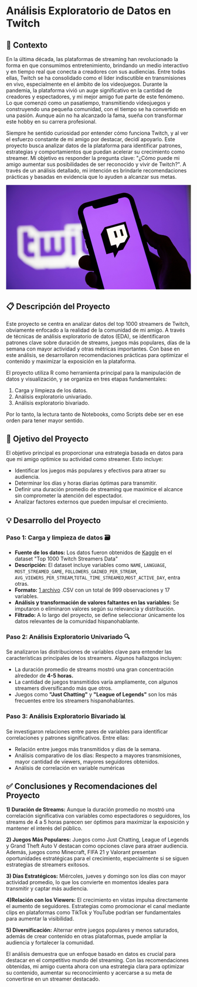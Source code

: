 # Análisis Exploratorio de Datos en Twitch

## 📝 Contexto

En la última década, las plataformas de streaming han revolucionado la forma en que consumimos entretenimiento, brindando un medio interactivo y en tiempo real que conecta a creadores con sus audiencias. Entre todas ellas, Twitch se ha consolidado como el líder indiscutible en transmisiones en vivo, especialmente en el ámbito de los videojuegos. Durante la pandemia, la plataforma vivió un auge significativo en la cantidad de creadores y espectadores, y mi mejor amigo fue parte de este fenómeno. Lo que comenzó como un pasatiempo, transmitiendo videojuegos y construyendo una pequeña comunidad, con el tiempo se ha convertido en una pasión. Aunque aún no ha alcanzado la fama, sueña con transformar este hobby en su carrera profesional.

Siempre he sentido curiosidad por entender cómo funciona Twitch, y al ver el esfuerzo constante de mi amigo por destacar, decidí apoyarlo. Este proyecto busca analizar datos de la plataforma para identificar patrones, estrategias y comportamientos que puedan acelerar su crecimiento como streamer. Mi objetivo es responder la pregunta clave: "¿Cómo puede mi amigo aumentar sus posibilidades de ser reconocido y vivir de Twitch?". A través de un análisis detallado, mi intención es brindarle recomendaciones prácticas y basadas en evidencia que lo ayuden a alcanzar sus metas.

![](https://github.com/rolivaresIA/EDA_Twitch/blob/main/images/Twitch_Main.png)

## 📋 Descripción del Proyecto 

Este proyecto se centra en analizar datos del top 1000 streamers de Twitch, obviamente enfocado a la realidad de la comunidad de mi amigo. A través de técnicas de análisis exploratorio de datos (EDA), se identificaron patrones clave sobre duración de streams, juegos más populares, días de la semana con mayor actividad y otras métricas importantes. Con base en este análisis, se desarrollaron recomendaciones prácticas para optimizar el contenido y maximizar la exposición en la plataforma.

El proyecto utiliza R como herramienta principal para la manipulación de datos y visualización, y se organiza en tres etapas fundamentales:

1) Carga y limpieza de los datos.
2) Análisis exploratorio univariado.
3) Análisis exploratorio bivariado.

Por lo tanto, la lectura tanto de Notebooks, como Scripts debe ser en ese orden para tener mayor sentido.

## 🎯 Ojetivo del Proyecto

El objetivo principal es proporcionar una estrategia basada en datos para que mi amigo optimice su actividad como streamer. Esto incluye:

- Identificar los juegos más populares y efectivos para atraer su audiencia.
- Determinar los días y horas diarias óptimas para transmitir.
- Definir una duración promedio de streaming que maximice el alcance sin comprometer la atención del espectador.
- Analizar factores externos que pueden impulsar el crecimiento.

## 💡 Desarrollo del Proyecto

### Paso 1: Carga y limpieza de datos 🗃️

- **Fuente de los datos:** Los datos fueron obtenidos de [Kaggle](https://www.kaggle.com/datasets/hibrahimag1/top-1000-twitch-streamers-data-may-2024) en el dataset "Top 1000 Twitch Streamers Data"
- **Descripción:** El dataset incluye variables como `NAME`, `LANGUAGE`, `MOST_STREAMED_GAME`, `FOLLOWERS_GAINED_PER_STREAM`, `AVG_VIEWERS_PER_STREAM`,`TOTAL_TIME_STREAMED`,`MOST_ACTIVE_DAY`, entra otras. 
- **Formato:** [1 archivo](https://github.com/rolivaresIA/EDA_Twitch/blob/main/dataset/datasetV2.csv) .CSV con un total de 999 observaciones y 17 variables.
- **Análisis y transformación de valores faltantes en las variables:** Se imputaron o eliminaron valores según su relevancia y distribución.
- **Filtrado:** A lo largo del proyecto, se define seleccionar únicamente los datos relevantes de la comunidad hispanohablante.

### Paso 2: Análisis Exploratorio Univariado 🔍

Se analizaron las distribuciones de variables clave para entender las características principales de los streamers. Algunos hallazgos incluyen:

- La duración promedio de streams mostró una gran concentración alrededor de **4-5 horas.**
- La cantidad de juegos transmitidos varía ampliamente, con algunos streamers diversificando más que otros.
- Juegos como **"Just Chatting"** y **"League of Legends"** son los más frecuentes entre los streamers hispanohablantes.

### Paso 3: Análisis Exploratorio Bivariado 📊

Se investigaron relaciones entre pares de variables para identificar correlaciones y patrones significativos. Entre ellas:

- Relación entre juegos más transmitidos y días de la semana.
- Análisis comparativo de los días: Respecto a mayores transmisiones, mayor cantidad de viewers, mayores seguidores obtenidos.
- Análisis de correlación en variable numéricas

## ✅ Conclusiones y Recomendaciones del Proyecto

**1) Duración de Streams:**
Aunque la duración promedio no mostró una correlación significativa con variables como espectadores o seguidores, los streams de 4 a 5 horas parecen ser óptimos para maximizar la exposición y mantener el interés del público.

**2) Juegos Más Populares:**
Juegos como Just Chatting, League of Legends y Grand Theft Auto V destacan como opciones clave para atraer audiencia. Además, juegos como Minecraft, FIFA 21 y Valorant presentan oportunidades estratégicas para el crecimiento, especialmente si se siguen estrategias de streamers exitosos.

**3) Días Estratégicos:**
Miércoles, jueves y domingo son los días con mayor actividad promedio, lo que los convierte en momentos ideales para transmitir y captar más audiencia.

**4)Relación con los Viewers:**
El crecimiento en vistas impulsa directamente el aumento de seguidores. Estrategias como promocionar el canal mediante clips en plataformas como TikTok y YouTube podrían ser fundamentales para aumentar la visibilidad.

**5) Diversificación:**
Alternar entre juegos populares y menos saturados, además de crear contenido en otras plataformas, puede ampliar la audiencia y fortalecer la comunidad.

El análisis demuestra que un enfoque basado en datos es crucial para destacar en el competitivo mundo del streaming. Con las recomendaciones obtenidas, mi amigo cuenta ahora con una estrategia clara para optimizar su contenido, aumentar su reconocimiento y acercarse a su meta de convertirse en un streamer destacado.
